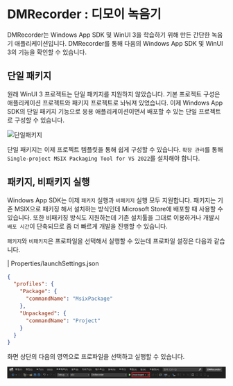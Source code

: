 # DMRecorder : 디모이 녹음기

DMRecorder는 Windows App SDK 및 WinUI 3을 학습하기 위해 만든 간단한 녹음기 애플리케이션입니다. DMRecorder를 통해 다음의 Windows App SDK 및 WinUI 3의 기능을 확인할 수 있습니다.


## 단일 패키지

원래 WinUI 3 프로젝트는 단일 패키지를 지원하지 않았습니다. 기본 프로젝트 구성은 애플리케이션 프로젝트와 패키지 프로젝트로 놔눠져 있었습니다. 이제 Windows App SDK의 단일 패키지 기능으로 응용 애플리케이션이면서 배포할 수 있는 단일 프로젝트로 구성할 수 있습니다.

![단일패키지](https://docs.microsoft.com/ko-kr/windows/apps/windows-app-sdk/images/single-project-overview.png)

단일 패키지는 이제 프로젝트 템플릿을 통해 쉽게 구성할 수 있습니다. `확장 관리`를 통해 `Single-project MSIX Packaging Tool for VS 2022`를 설치해야 합니다.


## 패키지, 비패키지 실행

Windows App SDK는 이제 `패키지` 실행과 `비패키지` 실행 모두 지원합니다. 패키지는 기존 MSIX으로 패키징 해서 설치하는 방식인데 Microsoft Store에 배포할 때 사용할 수 있습니다. 또한 비패키징 방식도 지원하는데 기존 설치툴을 그대로 이용하거나 개발시 `배포 시간`이 단축되므로 좀 더 빠르게 개발을 진행할 수 있습니다.

`패키지`와 `비패키지`은 프로파일을 선택해서 실행할 수 있는데 프로파일 설정은 다음과 같습니다.

| Properties/launchSettings.json
```json
{
  "profiles": {
    "Package": {
      "commandName": "MsixPackage"
    },
    "Unpackaged": {
      "commandName": "Project"
    }
  }
}
```

화면 상단의 다음의 영역으로 프로파일을 선택하고 실행할 수 있습니다.

![프로파일 선택](images/profile1.png)